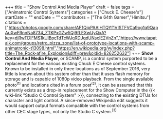 +++
title = "Show Control And Media Player"
draft = false
tags = ["Animatronic Control Systems"]
categories = ["Chuck E. Cheese's"]
startDate = ""
endDate = ""
contributors = ["The 64th Gamer","Himitsu"]
citations = ["https://photos.google.com/share/AF1QipPAAlHTQYf1VISTFVCa9og1q9QapAuXwFRnnNa8734_ZTKPxGZw5Qj9fLEXwUyQxA?key=djRwTDlFMS1kUlBpcTdTcWJqRDJqdUNsclE2VnZn","https://www.tapatalk.com/groups/retro_pizza_zone/list-of-prototype-locations-with-scamp-animatronic-t13098.html","https://en.wikipedia.org/w/index.php?title=The_Rock-afire_Explosion&diff=prev&oldid=826252632"]
+++
**Show Control And Media Player**, or SCAMP, is a control system purported to be a replacement for the various existing Chuck E Cheese control systems. Known to be installed in only three locations as of September 2016, very little is known about this system other than that it uses flash memory for storage and is capable of 1080p video playback.
From the single available photo<sup>(1)</sup> and locations cited in a forum post<sup>(2)</sup>, it can be assumed that this currently exists as a drop-in replacement for the Show Computer in the {{< wiki-link "Studio C Control System" >}}, connecting to the existing DTUs for character and light control. A since-removed Wikipedia edit suggests it would support output formats compatible with the control systems from other CEC stage types, not only the Studio C system.<sup>(3)</sup>

